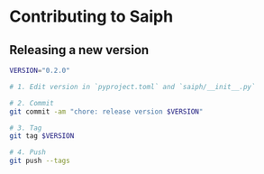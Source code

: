 # Contributing to Saiph

## Releasing a new version

```bash
VERSION="0.2.0"

# 1. Edit version in `pyproject.toml` and `saiph/__init__.py`

# 2. Commit
git commit -am "chore: release version $VERSION"

# 3. Tag
git tag $VERSION

# 4. Push
git push --tags
```
